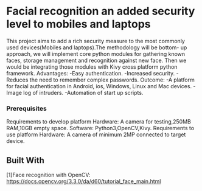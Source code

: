 # Facial recognition an added security level to mobiles and laptops
This project aims to add a rich security measure to the most commonly used devices(Mobiles and laptops).The methodology will be bottom- up approach, we will implement core python modules for gathering known faces, storage management and recognition against new face. Then we would be integrating those modules with Kivy cross platform python framework.
Advantages:
-Easy authentication.
-Increased security.
-Reduces the need to remember complex passwords.
Outcome:
-A platform for facial authentication in Android, ios, Windows, Linux and Mac devices.
-Image log of intruders.
-Automation of start up scripts.




### Prerequisites
Requirements to develop platform
   Hardware: A camera for testing,250MB RAM,10GB empty space.
   Software: Python3,OpenCV,Kivy.
Requirements to use platform
   Hardware: A camera of minimum 2MP connected to target device.
   
## Built With
[1]Face recognition with OpenCV: https://docs.opencv.org/3.3.0/da/d60/tutorial_face_main.html

